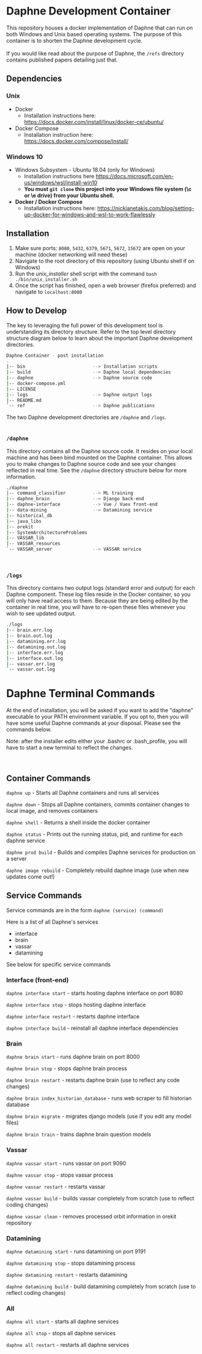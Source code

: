 # Daphne Development Container

This repository houses a docker implementation of Daphne that can run on both Windows and Unix based operating systems. 
The purpose of this container is to shorten the Daphne development cycle. 
<br>
<br>
If you would like read about the purpose of Daphne, the `/refs` directory contains published papers detailing just that.


## Dependencies



### Unix

 - Docker
   - Installation instructions here: https://docs.docker.com/install/linux/docker-ce/ubuntu/
 - Docker Compose
   - Installation instruction here: https://docs.docker.com/compose/install/


### Windows 10

 - Windows Subsystem - Ubuntu 18.04 (only for Windows)
   - Installation instructions here https://docs.microsoft.com/en-us/windows/wsl/install-win10
   - <b>You must `git clone` this project into your Windows file system (\c or \e drive) from your Ubuntu shell. 
 - Docker / Docker Compose</b>
   - Installation instructions here: https://nickjanetakis.com/blog/setting-up-docker-for-windows-and-wsl-to-work-flawlessly
   
   

## Installation

 1. Make sure ports: `8080`, `5432`, `6379`, `5671`, `5672`, `15672` are open on your machine (docker networking will need these)
 2. Navigate to the root directory of this repository (using Ubuntu shell if on Windows)
 3. Run the <i>unix_installer</i> shell script with the command `bash ./bin/unix_installer.sh`
 4. Once the script has finished, open a web browser (firefox preferred) and navigate to `localhost:8080`  

 
## How to Develop
 
The key to leveraging the full power of this development tool is understanding its directory structure.
Refer to the top level directory structure diagram below to learn about the important Daphne development directories.
<br>

```bash
Daphne Container - post installation
.
|-- bin                         --> Installation scripts
|-- build                       --> Daphne local dependencies
|-- daphne                      --> Daphne source code
|-- docker-compose.yml
|-- LICENSE
|-- logs                        --> Daphne output logs
|-- README.md
`-- ref                         --> Daphne publications
```

The two Daphne development directories are `/daphne` and `/logs`. 
<br>
<br>

### `/daphne`

This directory contains all the Daphne source code. 
It resides on your local machine and has been bind mounted on the Daphne container.
This allows you to make changes to Daphne source code and see your changes reflected in real time.
See the `/daphne` directory structure below for more information.

```bash
./daphne
|-- command_classifier          --> ML training
|-- daphne_brain                --> Django back-end
|-- daphne-interface            --> Vue / Vuex front-end
|-- data-mining                 --> Datamining service
|-- historical_db
|-- java_libs
|-- orekit
|-- SystemArchitectureProblems
|-- VASSAR_lib
|-- VASSAR_resources
`-- VASSAR_server               --> VASSAR service
```
<br>

### `/logs`

This directory contains two output logs (standard error and output) for each Daphne component. 
These log files reside in the Docker container, so you will only have read access to them.
Because they are being edited by the container in real time, you will have to re-open these files whenever you wish to see updated output.

```bash
./logs
|-- brain.err.log
|-- brain.out.log
|-- datamining.err.log
|-- datamining.out.log
|-- interface.err.log
|-- interface.out.log
|-- vassar.err.log
`-- vassar.out.log
```

# Daphne Terminal Commands

At the end of installation, you will be asked if you want to add the "daphne" executable to your PATH environment variable.
If you opt to, then you will have some useful Daphne commands at your disposal.
Please see the commands below.

Note: after the installer edits either your .bashrc or .bash_profile, you will have to start a new terminal to reflect the changes.



<br>




## Container Commands

`daphne up` - Starts all Daphne containers and runs all services

`daphne down` - Stops all Daphne containers, commits container changes to local image, and removes containers

`daphne shell` - Returns a shell inside the docker container

`daphne status` - Prints out the running status, pid, and runtime for each daphne service

`daphne prod build` - Builds and compiles Daphne services for production on a server

`daphne image rebuild` - Completely rebuild daphne image (use when new updates come out!)


## Service Commands

Service commands are in the form `daphne (service) (command)` <br>

Here is a list of all Daphne's services
 - interface
 - brain
 - vassar
 - datamining
 
 
See below for specific service commands

### Interface (front-end)

`daphne interface start` - starts hosting daphne interface on port 8080

`daphne interface stop` - stops hosting daphne interface

`daphne interface restart` - restarts daphne interface

`daphne interface build` - reinstall all daphne interface dependencies 


### Brain

`daphne brain start` - runs daphne brain on port 8000

`daphne brain stop` - stops daphne brain process

`daphne brain restart` - restarts daphne brain (use to reflect any code changes)

`daphne brain index_historian_database` - runs web scraper to fill historian database

`daphne brain migrate` - migrates django models (use if you edit any model files)

`daphne brain train` - trains daphne brain question models


### Vassar

`daphne vassar start` - runs vassar on port 9090

`daphne vassar stop` - stops vassar process

`daphne vassar restart` - restarts vassar

`daphne vassar build` - builds vassar completely from scratch (use to reflect coding changes)

`daphne vassar clean` - removes processed orbit information in orekit repository


### Datamining

`daphne datamining start` - runs datamining on port 9191

`daphne datamining stop` - stops datamining process

`daphne datamining restart` - restarts datamining

`daphne datamining build` - build datamining completely from scratch (use to reflect coding changes)


### All

`daphne all start` - starts all daphne services

`daphne all stop` - stops all daphne services

`daphne all restart` - restarts all daphne services






